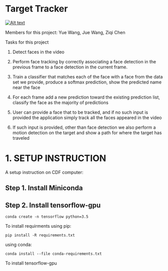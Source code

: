 # Target Tracker
[![Alt text](https://img.youtube.com/vi/jZnI2N-kixI/0.jpg)](https://www.youtube.com/watch?v=jZnI2N-kixI)


Members for this project: Yue Wang, Jue Wang, Ziqi Chen

Tasks for this project

1.	Detect faces in the video

2.	Perform face tracking by correctly associating a face detection in the previous frame to a face detection in the current frame.

3.	Train a classifier that matches each of the face with a face from the data set we provide, produce a softmax prediction, show the predicted name near the face

4.	For each frame add a new prediction toward the existing prediction list, classify the face as the majority of predictions

5.	User can provide a face that to be tracked, and if no such input is provided the application simply track all the faces appeared in the video

6.	If such input is provided, other than face detection we also perform a motion detection on the target and show a path for where the target has traveled

# 1. SETUP INSTRUCTION
A setup instruction on CDF computer:
## Step 1. Install Miniconda
## Step 2. Install tensorflow-gpu
```shell
conda create -n tensorflow python=3.5
```


To install requirments using pip:<br />
```shell
pip install -R requirements.txt
```
using conda:<br />
```shell
conda install --file conda-requirements.txt
```

To install tensorflow-gpu

